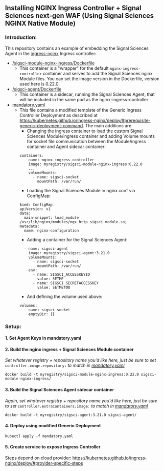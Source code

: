 ## Installing NGINX Ingress Controller + Signal Sciences next-gen WAF (Using Signal Sciences NGINX Native Module)

### Introduction:

This repository contains an example of embedding the Signal Sciences Agent in the [ingress-nginx](https://github.com/kubernetes/ingress-nginx) Ingress controller:

- [/sigsci-module-nginx-ingress/Dockerfile](/sigsci-module-nginx-ingress/Dockerfile)
  - This container is a "wrapper" for the default `nginx-ingress-controller` container and serves to add the Signal Sciences nginx Module files. You can set the image version in the Dockerfile, version used here is 0.22.0
- [/sigsci-agent/Dockerfile](/sigsci-agent/Dockerfile)
  - This container is a sidecar, running the Signal Sciences Agent, that will be included in the same pod as the nginx-ingress-controller
- [mandatory.yaml](mandatory.yaml)
  - This file contains a modified template of the Generic Ingress Controller Deployment as described at https://kubernetes.github.io/ingress-nginx/deploy/#prerequisite-generic-deployment-command. The main additions are:
    - Changing the ingress container to load the custom Signal Sciences Module/ingress container and adding Volume mounts for socket file communication between the Module/ingress container and Agent sidecar container:
    ```
    containers:
      - name: nginx-ingress-controller
        image: myregistry/sigsci-module-nginx-ingress:0.22.0
        ...
        volumeMounts:
          - name: sigsci-socket
            mountPath: /var/run/
    ```
    - Loading the Signal Sciences Module in nginx.conf via ConfigMap:
    ```
    kind: ConfigMap
    apiVersion: v1
    data:
      main-snippet: load_module /usr/lib/nginx/modules/ngx_http_sigsci_module.so;
    metadata:
      name: nginx-configuration
    ```
    - Adding a container for the Signal Sciences Agent:
    ```
      - name: sigsci-agent
        image: myregistry/sigsci-agent:3.21.0
        volumeMounts:
          - name: sigsci-socket
            mountPath: /var/run/
        env:
          - name: SIGSCI_ACCESSKEYID
            value: SETME
          - name: SIGSCI_SECRETACCESSKEY
            value: SETMETOO
    ```
    - And defining the volume used above:
    ```
    volumes:
      - name: sigsci-socket
        emptyDir: {}
    ```

### Setup:

#### 1. Set Agent Keys in mandatory.yaml

#### 2. Build the nginx ingress + Signal Sciences Module container 
*Set whatever registry + repository name you'd like here, just be sure to set* `controller.image.repository:` *to match in [mandatory.yaml](mandatory.yaml)*
```
docker build -t myregistry/sigsci-module-nginx-ingress:0.22.0 sigsci-module-nginx-ingress/
```

#### 3. Build the Signal Sciences Agent sidecar container
*Again, set whatever registry + repository name you'd like here, just be sure to set* `controller.extraContainers.image:` *to match in [mandatory.yaml](mandatory.yaml)*
```
docker build -t myregistry/sigsci-agent:3.21.0 sigsci-agent/
```

#### 4. Deploy using modified Generic Deployment
```
kubectl apply -f mandatory.yaml
```

#### 5. Create service to expose Ingress Controller

Steps depend on cloud provider:
https://kubernetes.github.io/ingress-nginx/deploy/#provider-specific-steps